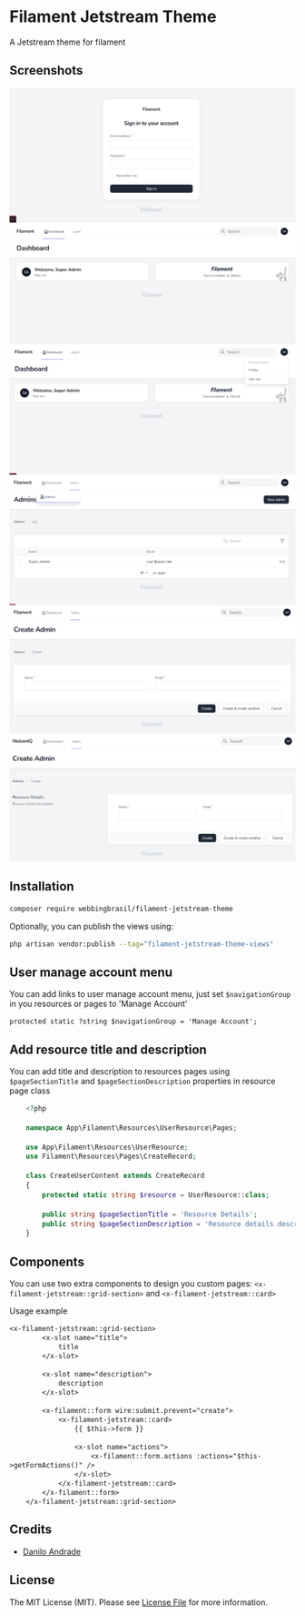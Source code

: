 # Filament Jetstream Theme

A Jetstream theme for filament

## Screenshots

![Screenshot of Login](./images/login.png)
![Screenshot of Dashboard](./images/dashboard.png)
![Screenshot of User Manage Account Menu](./images/user-manage-account-menu.png)
![Screenshot of List Page](./images/list-page.png)
![Screenshot of Form Page](./images/resource-create-page.png)
![Screenshot of Form Page With Title and Description](./images/resource-create-page-with-title.png)

## Installation

```bash
composer require webbingbrasil/filament-jetstream-theme
```

Optionally, you can publish the views using:

```bash
php artisan vendor:publish --tag="filament-jetstream-theme-views"
```

## User manage account menu

You can add links to user manage account menu, just set `$navigationGroup` in you resources or pages to 'Manage Account'

```
protected static ?string $navigationGroup = 'Manage Account';
```

## Add resource title and description

You can add title and description to resources pages using `$pageSectionTitle` and `$pageSectionDescription` properties in resource page class

```php
    <?php
    
    namespace App\Filament\Resources\UserResource\Pages;
    
    use App\Filament\Resources\UserResource;
    use Filament\Resources\Pages\CreateRecord;

    class CreateUserContent extends CreateRecord
    {
        protected static string $resource = UserResource::class;
    
        public string $pageSectionTitle = 'Resource Details';
        public string $pageSectionDescription = 'Resource details description';
    }
```

## Components

You can use two extra components to design you custom pages: `<x-filament-jetstream::grid-section>` and `<x-filament-jetstream::card>` 


Usage example
```
<x-filament-jetstream::grid-section>
        <x-slot name="title">
            title
        </x-slot>

        <x-slot name="description">
            description
        </x-slot>

        <x-filament::form wire:submit.prevent="create">
            <x-filament-jetstream::card>
                {{ $this->form }}

                <x-slot name="actions">
                    <x-filament::form.actions :actions="$this->getFormActions()" />
                </x-slot>
            </x-filament-jetstream::card>
        </x-filament::form>
    </x-filament-jetstream::grid-section>
```

## Credits

-   [Danilo Andrade](https://github.com/dmandrade)

## License

The MIT License (MIT). Please see [License File](LICENSE.md) for more information.
